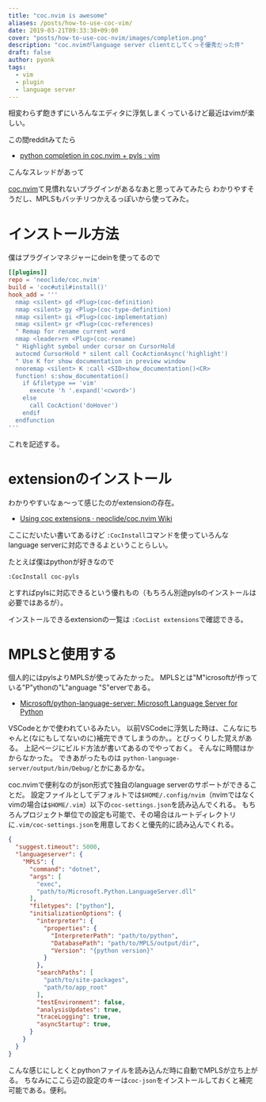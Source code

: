 ```yaml
---
title: "coc.nvim is awesome"
aliases: /posts/how-to-use-coc-vim/
date: 2019-03-21T09:33:38+09:00
cover: "posts/how-to-use-coc-nvim/images/completion.png"
description: "coc.nvimがlanguage server clientとしてくっそ優秀だった件"
draft: false
author: pyonk
tags:
  - vim
  - plugin
  - language server
---
```



相変わらず飽きずにいろんなエディタに浮気しまくっているけど最近はvimが楽しい。

この間redditみてたら

- [python completion in coc.nvim + pyls : vim](https://www.reddit.com/r/vim/comments/b1yfsg/python_completion_in_cocnvim_pyls/)

こんなスレッドがあって

[coc.nvim](https://github.com/neoclide/coc.nvim)て見慣れないプラグインがあるなあと思ってみてみたら
わかりやすそうだし、MPLSもバッチリつかえるっぽいから使ってみた。


# インストール方法
僕はプラグインマネジャーにdeinを使ってるので

```toml:dein/plugins.toml
[[plugins]]
repo = 'neoclide/coc.nvim'
build = 'coc#util#install()'
hook_add = '''
  nmap <silent> gd <Plug>(coc-definition)
  nmap <silent> gy <Plug>(coc-type-definition)
  nmap <silent> gi <Plug>(coc-implementation)
  nmap <silent> gr <Plug>(coc-references)
  " Remap for rename current word
  nmap <leader>rn <Plug>(coc-rename)
  " Highlight symbol under cursor on CursorHold
  autocmd CursorHold * silent call CocActionAsync('highlight')
  " Use K for show documentation in preview window
  nnoremap <silent> K :call <SID>show_documentation()<CR>
  function! s:show_documentation()
    if &filetype == 'vim'
      execute 'h '.expand('<cword>')
    else
      call CocAction('doHover')
    endif
  endfunction
'''
```

これを記述する。


# extensionのインストール
わかりやすいなぁ〜って感じたのがextensionの存在。

- [Using coc extensions · neoclide/coc.nvim Wiki](https://github.com/neoclide/coc.nvim/wiki/Using-coc-extensions)

ここにだいたい書いてあるけど
`:CocInstall`コマンドを使っていろんなlanguage serverに対応できるよということらしい。

たとえば僕はpythonが好きなので

```
:CocInstall coc-pyls
```
とすればpylsに対応できるという優れもの（もちろん別途pylsのインストールは必要ではあるが）。

インストールできるextensionの一覧は
`:CocList extensions`で確認できる。


# MPLSと使用する
個人的にはpylsよりMPLSが使ってみたかった。
MPLSとは"M"icrosoftが作っている"P"ythonの"L"anguage "S"erverである。

- [Microsoft/python-language-server: Microsoft Language Server for Python](https://github.com/Microsoft/python-language-server)

VSCodeとかで使われているみたい。
以前VSCodeに浮気した時は、こんなにちゃんと(なにもしてないのに)補完できてしまうのか。。とびっくりした覚えがある。
上記ページにビルド方法が書いてあるのでやっておく。
そんなに時間はかからなかった。
できあがったものは
`python-language-server/output/bin/Debug/`とかにあるかな。

coc.nvimで便利なのがjson形式で独自のlanguage serverのサポートができることだ。
設定ファイルとしてデフォルトでは`$HOME/.config/nvim`（nvimではなくvimの場合は`$HOME/.vim`）以下の`coc-settings.json`を読み込んでくれる。
もちろんプロジェクト単位での設定も可能で、その場合はルートディレクトリに`.vim/coc-settings.json`を用意しておくと優先的に読み込んでくれる。

```json:coc-settings.json
{
  "suggest.timeout": 5000,
  "languageserver": {
    "MPLS": {
      "command": "dotnet",
      "args": [
        "exec",
        "path/to/Microsoft.Python.LanguageServer.dll"
      ],
      "filetypes": ["python"],
      "initializationOptions": {
        "interpreter": {
          "properties": {
            "InterpreterPath": "path/to/python",
            "DatabasePath": "path/to/MPLS/output/dir",
            "Version": "{python version}"
          }
        },
        "searchPaths": [
          "path/to/site-packages",
          "path/to/app_root"
        ],
        "testEnvironment": false,
        "analysisUpdates": true,
        "traceLogging": true,
        "asyncStartup": true,
      }
    }
  }
}
```

こんな感じにしとくとpythonファイルを読み込んだ時に自動でMPLSが立ち上がる。
ちなみにここら辺の設定のキーは`coc-json`をインストールしておくと補完可能である。便利。

